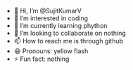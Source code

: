 - 👋 Hi, I’m @SujitKumarV
- 👀 I’m interested in coding
- 🌱 I’m currently learning phython
- 💞️ I’m looking to collaborate on nothing
- 📫 How to reach me is through github
- 😄 Pronouns: yellow flash
- ⚡ Fun fact: nothing

<!---
SujitKumarV/SujitKumarV is a ✨ special ✨ repository because its `README.md` (this file) appears on your GitHub profile.
You can click the Preview link to take a look at your changes.
--->
